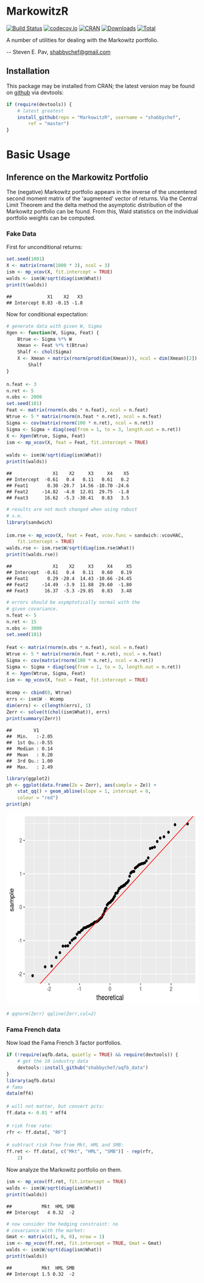 

# MarkowitzR

[![Build Status](https://github.com/shabbychef/MarkowitzR/workflows/R-CMD-check/badge.svg)](https://github.com/shabbychef/MarkowitzR/actions)
[![codecov.io](http://codecov.io/github/shabbychef/MarkowitzR/coverage.svg?branch=master)](https://app.codecov.io/github/shabbychef/MarkowitzR?branch=master)
[![CRAN](http://www.r-pkg.org/badges/version/MarkowitzR)](https://cran.r-project.org/package=MarkowitzR)
[![Downloads](http://cranlogs.r-pkg.org/badges/MarkowitzR?color=green)](https://www.r-pkg.org:443/pkg/MarkowitzR)
[![Total](http://cranlogs.r-pkg.org/badges/grand-total/MarkowitzR?color=green)](https://www.r-pkg.org:443/pkg/MarkowitzR)



A number of utilities for dealing with the Markowitz portfolio.

-- Steven E. Pav, shabbychef@gmail.com

## Installation

This package may be installed from CRAN; the latest version may be
found on [github](https://github.com/shabbychef/MarkowitzR "MarkowitzR")
via devtools:


```r
if (require(devtools)) {
    # latest greatest
    install_github(repo = "MarkowitzR", username = "shabbychef", 
        ref = "master")
}
```

# Basic Usage

## Inference on the Markowitz Portfolio

The (negative) Markowitz portfolio appears in the inverse of
the uncentered second moment matrix of the 'augmented' vector
of returns. Via the Central Limit Theorem and the delta method
the asymptotic distribution of the Markowitz portfolio can
be found. From this, Wald statistics on the individual portfolio
weights can be computed. 

### Fake Data

First for unconditional returns:


```r
set.seed(1001)
X <- matrix(rnorm(1000 * 3), ncol = 3)
ism <- mp_vcov(X, fit.intercept = TRUE)
walds <- ism$W/sqrt(diag(ism$What))
print(t(walds))
```

```
##             X1    X2   X3
## Intercept 0.83 -0.15 -1.8
```

Now for conditional expectation:


```r
# generate data with given W, Sigma
Xgen <- function(W, Sigma, Feat) {
    Btrue <- Sigma %*% W
    Xmean <- Feat %*% t(Btrue)
    Shalf <- chol(Sigma)
    X <- Xmean + matrix(rnorm(prod(dim(Xmean))), ncol = dim(Xmean)[2]) %*% 
        Shalf
}

n.feat <- 3
n.ret <- 5
n.obs <- 2000
set.seed(101)
Feat <- matrix(rnorm(n.obs * n.feat), ncol = n.feat)
Wtrue <- 5 * matrix(rnorm(n.feat * n.ret), ncol = n.feat)
Sigma <- cov(matrix(rnorm(100 * n.ret), ncol = n.ret))
Sigma <- Sigma + diag(seq(from = 1, to = 3, length.out = n.ret))
X <- Xgen(Wtrue, Sigma, Feat)
ism <- mp_vcov(X, feat = Feat, fit.intercept = TRUE)

walds <- ism$W/sqrt(diag(ism$What))
print(t(walds))
```

```
##               X1    X2     X3     X4    X5
## Intercept  -0.61   0.4   0.11   0.61   0.2
## Feat1       0.30 -20.7  14.56 -10.70 -24.6
## Feat2     -14.82  -4.0  12.01  29.75  -1.8
## Feat3      16.62  -5.3 -30.41   0.83   3.5
```

```r
# results are not much changed when using robust
# s.e.
library(sandwich)

ism.rse <- mp_vcov(X, feat = Feat, vcov.func = sandwich::vcovHAC, 
    fit.intercept = TRUE)
walds.rse <- ism.rse$W/sqrt(diag(ism.rse$What))
print(t(walds.rse))
```

```
##               X1    X2     X3     X4     X5
## Intercept  -0.61   0.4   0.11   0.60   0.19
## Feat1       0.29 -20.4  14.43 -10.66 -24.45
## Feat2     -14.49  -3.9  11.88  29.60  -1.80
## Feat3      16.37  -5.3 -29.85   0.83   3.48
```

```r
# errors should be asymptotically normal with the
# given covariance.
n.feat <- 5
n.ret <- 15
n.obs <- 3000
set.seed(101)

Feat <- matrix(rnorm(n.obs * n.feat), ncol = n.feat)
Wtrue <- 5 * matrix(rnorm(n.feat * n.ret), ncol = n.feat)
Sigma <- cov(matrix(rnorm(100 * n.ret), ncol = n.ret))
Sigma <- Sigma + diag(seq(from = 1, to = 3, length.out = n.ret))
X <- Xgen(Wtrue, Sigma, Feat)
ism <- mp_vcov(X, feat = Feat, fit.intercept = TRUE)

Wcomp <- cbind(0, Wtrue)
errs <- ism$W - Wcomp
dim(errs) <- c(length(errs), 1)
Zerr <- solve(t(chol(ism$What)), errs)
print(summary(Zerr))
```

```
##        V1       
##  Min.   :-2.05  
##  1st Qu.:-0.55  
##  Median : 0.14  
##  Mean   : 0.20  
##  3rd Qu.: 1.00  
##  Max.   : 2.49
```

```r
library(ggplot2)
ph <- ggplot(data.frame(Ze = Zerr), aes(sample = Ze)) + 
    stat_qq() + geom_abline(slope = 1, intercept = 0, 
    colour = "red")
print(ph)
```

<img src="man/figures/marko-ism-1.png" title="plot of chunk marko-ism" alt="plot of chunk marko-ism" width="600px" height="500px" />

```r
# qqnorm(Zerr) qqline(Zerr,col=2)
```

### Fama French data

Now load the Fama French 3 factor portfolios.


```r
if (!require(aqfb.data, quietly = TRUE) && require(devtools)) {
    # get the 10 industry data
    devtools::install_github("shabbychef/aqfb_data")
}
library(aqfb.data)
# fama
data(mff4)

# will not matter, but convert pcts:
ff.data <- 0.01 * mff4

# risk free rate:
rfr <- ff.data[, "RF"]

# subtract risk free from Mkt, HML and SMB:
ff.ret <- ff.data[, c("Mkt", "HML", "SMB")] - rep(rfr, 
    2)
```

Now analyze the Markowitz portfolio on them.


```r
ism <- mp_vcov(ff.ret, fit.intercept = TRUE)
walds <- ism$W/sqrt(diag(ism$What))
print(t(walds))
```

```
##           Mkt  HML SMB
## Intercept   4 0.32  -2
```

```r
# now consider the hedging constraint: no
# covariance with the market:
Gmat <- matrix(c(1, 0, 0), nrow = 1)
ism <- mp_vcov(ff.ret, fit.intercept = TRUE, Gmat = Gmat)
walds <- ism$W/sqrt(diag(ism$What))
print(t(walds))
```

```
##           Mkt  HML SMB
## Intercept 1.5 0.32  -2
```

